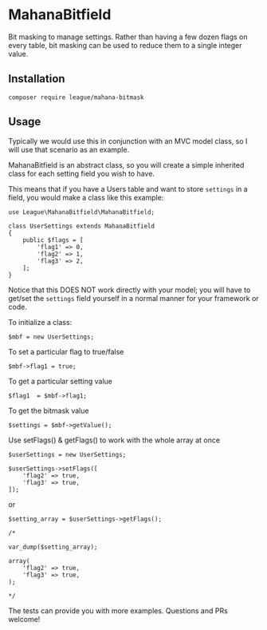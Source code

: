 # MahanaBitfield
Bit masking to manage settings. Rather than having a few dozen flags on every table, bit masking can be used to reduce them to a single integer value.

## Installation


```
composer require league/mahana-bitmask
```

## Usage

Typically we would use this in conjunction with an MVC model class, so I will use that scenario as an example.

MahanaBitfield is an abstract class, so you will create a simple inherited class for each setting field you wish to have.

This means that if you have a Users table and want to store `settings` in a field, you would make a class like this example:

```
use League\MahanaBitfield\MahanaBitfield;

class UserSettings extends MahanaBitfield
{
    public $flags = [
        'flag1' => 0,
        'flag2' => 1,
        'flag3' => 2,
    ];
}
```

Notice that this DOES NOT work directly with your model; you will have to get/set the `settings` field yourself in a normal manner for your framework or code.

To initialize a class:

`$mbf = new UserSettings;`

To set a particular flag to true/false

`$mbf->flag1 = true;`

To get a particular setting value

`$flag1  = $mbf->flag1;`

To get the bitmask value

`$settings = $mbf->getValue();`

Use setFlags() & getFlags() to work with the whole array at once
```
$userSettings = new UserSettings;

$userSettings->setFlags([
    'flag2' => true,
    'flag3' => true,
]);
```

or
```
$setting_array = $userSettings->getFlags();

/*

var_dump($setting_array);

array(
    'flag2' => true,
    'flag3' => true,
);

*/
```

The tests can provide you with more examples. Questions and PRs welcome!